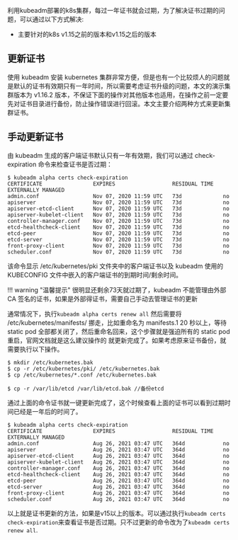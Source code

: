 利用kubeadm部署的k8s集群，每过一年证书就会过期，为了解决证书过期的问题，可以通过以下方式解决:

- 主要针对的k8s v1.15之前的版本和v1.15之后的版本


## **更新证书**
使用 kubeadm 安装 kubernetes 集群非常方便，但是也有一个比较烦人的问题就是默认的证书有效期只有一年时间，所以需要考虑证书升级的问题，本文的演示集群版本为 v1.16.2 版本，不保证下面的操作对其他版本也适用，在操作之前一定要先对证书目录进行备份，防止操作错误进行回滚。本文主要介绍两种方式来更新集群证书。


## **手动更新证书**
由 kubeadm 生成的客户端证书默认只有一年有效期，我们可以通过 check-expiration 命令来检查证书是否过期：

```
$ kubeadm alpha certs check-expiration
CERTIFICATE                EXPIRES                  RESIDUAL TIME   EXTERNALLY MANAGED
admin.conf                 Nov 07, 2020 11:59 UTC   73d             no
apiserver                  Nov 07, 2020 11:59 UTC   73d             no
apiserver-etcd-client      Nov 07, 2020 11:59 UTC   73d             no
apiserver-kubelet-client   Nov 07, 2020 11:59 UTC   73d             no
controller-manager.conf    Nov 07, 2020 11:59 UTC   73d             no
etcd-healthcheck-client    Nov 07, 2020 11:59 UTC   73d             no
etcd-peer                  Nov 07, 2020 11:59 UTC   73d             no
etcd-server                Nov 07, 2020 11:59 UTC   73d             no
front-proxy-client         Nov 07, 2020 11:59 UTC   73d             no
scheduler.conf             Nov 07, 2020 11:59 UTC   73d             no
```

该命令显示 /etc/kubernetes/pki 文件夹中的客户端证书以及 kubeadm 使用的 KUBECONFIG 文件中嵌入的客户端证书的到期时间/剩余时间。

!!! warning "温馨提示"
    很明显还剩余73天就过期了，kubeadm 不能管理由外部 CA 签名的证书，如果是外部得证书，需要自己手动去管理证书的更新

通常情况下，执行`kubeadm alpha certs renew all` 然后需要将 /etc/kubernetes/manifests/ 挪走，比如重命名为 manifests.1 20 秒以上，等待 static pod 全部都关闭了，然后重命名回来，这个步骤就是强迫所有的 static pod 重启，官网文档就是这么建议操作的 就更新完成了。如果考虑原来证书备份，就需要执行以下操作。

```
$ mkdir /etc/kubernetes.bak
$ cp -r /etc/kubernetes/pki/ /etc/kubernetes.bak
$ cp /etc/kubernetes/*.conf /etc/kubernetes.bak

$ cp -r /var/lib/etcd /var/lib/etcd.bak //备份etcd
```

通过上面的命令证书就一键更新完成了，这个时候查看上面的证书可以看到过期时间已经是一年后的时间了。
```
$ kubeadm alpha certs check-expiration
CERTIFICATE                EXPIRES                  RESIDUAL TIME   EXTERNALLY MANAGED
admin.conf                 Aug 26, 2021 03:47 UTC   364d            no
apiserver                  Aug 26, 2021 03:47 UTC   364d            no
apiserver-etcd-client      Aug 26, 2021 03:47 UTC   364d            no
apiserver-kubelet-client   Aug 26, 2021 03:47 UTC   364d            no
controller-manager.conf    Aug 26, 2021 03:47 UTC   364d            no
etcd-healthcheck-client    Aug 26, 2021 03:47 UTC   364d            no
etcd-peer                  Aug 26, 2021 03:47 UTC   364d            no
etcd-server                Aug 26, 2021 03:47 UTC   364d            no
front-proxy-client         Aug 26, 2021 03:47 UTC   364d            no
scheduler.conf             Aug 26, 2021 03:47 UTC   364d            no
```

以上就是证书更新的方法，如果是v15以上的版本。可以通过执行`kubeadm certs check-expiration`来查看证书是否过期。只不过更新的命令改为了`kubeadm certs renew all`.